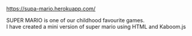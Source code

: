 https://supa-mario.herokuapp.com/

SUPER MARIO is one of our childhood favourite games.  
I have created a mini version of super mario using HTML and Kaboom.js
